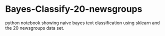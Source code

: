 # Bayes-Classify-20-newsgroups
python notebook showing naive bayes text classification using sklearn and the 20 newsgroups data set.
